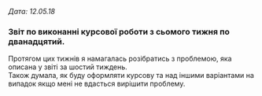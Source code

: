 <i>Дата: 12.05.18</i>

<h3>Звіт по виконанні курсової роботи з сьомого тижня по дванадцятий.</h3>

Протягом цих тижнів я намагалась розібратись з проблемою, яка описана у звіті за шостий тиждень.<br>
Також думала, як буду оформляти курсову та над іншими варіантами на випадок якщо мені не вдасться вирішити проблему.
